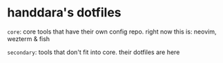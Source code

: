 # handdara's dotfiles

`core`: core tools that have their own config repo. right now this is: neovim, wezterm & fish

`secondary`: tools that don't fit into core. their dotfiles are here
